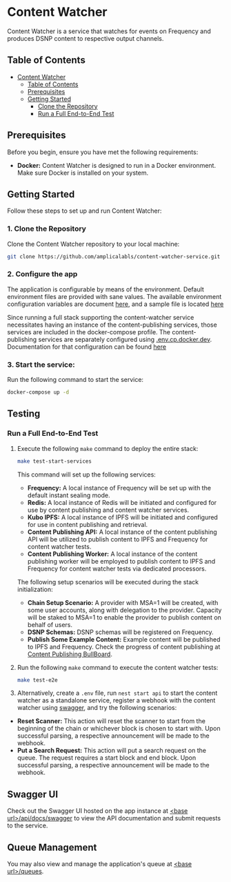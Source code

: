 # Content Watcher

Content Watcher is a service that watches for events on Frequency and produces DSNP content to respective output channels.

## Table of Contents

- [Content Watcher](#content-watcher)
  - [Table of Contents](#table-of-contents)
  - [Prerequisites](#prerequisites)
  - [Getting Started](#getting-started)
    - [Clone the Repository](#clone-the-repository)
    - [Run a Full End-to-End Test](#run-a-full-end-to-end-test)

## Prerequisites

Before you begin, ensure you have met the following requirements:

- **Docker:** Content Watcher is designed to run in a Docker environment. Make sure Docker is installed on your system.

## Getting Started

Follow these steps to set up and run Content Watcher:

### 1. Clone the Repository
Clone the Content Watcher repository to your local machine:
```bash
git clone https://github.com/amplicalabls/content-watcher-service.git
```

### 2. Configure the app
The application is configurable by means of the environment. Default environment files are provided with sane values. The available environment configuration variables are document [here](./ENVIRONMENT.md), and a sample file is located [here](./env.template)

Since running a full stack supporting the content-watcher service necessitates having an instance of the content-publishing services, those services are included in the docker-compose profile. The content-publishing services are separately configured using [.env.cp.docker.dev](./.env.cp.docker.dev). Documentation for that configuration can be found [here](https://github.com/AmplicaLabs/content-publishing-service/blob/main/ENVIRONMENT.md)

### 3. Start the service:
Run the following command to start the service:
```bash
docker-compose up -d
```

## Testing
### Run a Full End-to-End Test
1. Execute the following `make` command to deploy the entire stack:
    ```bash
    make test-start-services
    ```

    This command will set up the following services:
    - **Frequency:** A local instance of Frequency will be set up with the default instant sealing mode.
    - **Redis:** A local instance of Redis will be initiated and configured for use by content publishing and content watcher services.
    - **Kubo IPFS:** A local instance of IPFS will be initiated and configured for use in content publishing and retrieval.
    - **Content Publishing API:** A local instance of the content publishing API will be utilized to publish content to IPFS and Frequency for content watcher tests.
    - **Content Publishing Worker:** A local instance of the content publishing worker will be employed to publish content to IPFS and Frequency for content watcher tests via dedicated processors.

    The following setup scenarios will be executed during the stack initialization:

    - **Chain Setup Scenario:** A provider with MSA=1 will be created, with some user accounts, along with delegation to the provider. Capacity will be staked to MSA=1 to enable the provider to publish content on behalf of users.
    - **DSNP Schemas:** DSNP schemas will be registered on Frequency.
    - **Publish Some Example Content:** Example content will be published to IPFS and Frequency. Check the progress of content publishing at [Content Publishing BullBoard](http://0.0.0.0:3001/queues).

2. Run the following `make` command to execute the content watcher tests:
   ```bash
   make test-e2e
   ```

3. Alternatively, create a `.env` file, run `nest start api` to start the content watcher as a standalone service, register a webhook with the content watcher using [swagger](http://0.0.0.0:3000/api/docs/swagger#), and try the following scenarios:

- **Reset Scanner:** This action will reset the scanner to start from the beginning of the chain or whichever block is chosen to start with. Upon successful parsing, a respective announcement will be made to the webhook.
- **Put a Search Request:** This action will put a search request on the queue. The request requires a start block and end block. Upon successful parsing, a respective announcement will be made to the webhook.

## Swagger UI
Check out the Swagger UI hosted on the app instance at [\<base url>/api/docs/swagger](http://localhost:3000/api/docs/swagger) to view the API documentation and submit requests to the service.

## Queue Management
You may also view and manage the application's queue at [\<base url>/queues](http://localhost:3000/queues).

